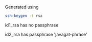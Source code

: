 Generated using

```bash
ssh-keygen -t rsa
```

id1_rsa has no passphrase

id2_rsa has passphrase 'javagat-phrase'

